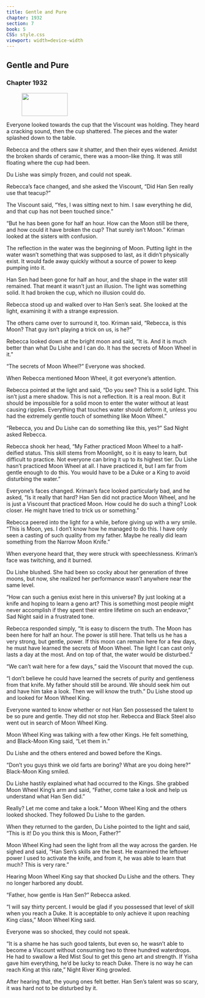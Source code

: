 ```yaml
---
title: Gentle and Pure
chapter: 1932
section: 7
book: 5
CSS: style.css
viewport: width=device-width
---
```


## Gentle and Pure

### Chapter 1932

<figure>
	<img src="../Images/gem.gif" alt="" id="gem" width="120" height="60" />
</figure>

Everyone looked towards the cup that the Viscount was holding. They heard a cracking sound, then the cup shattered. The pieces and the water splashed down to the table.

Rebecca and the others saw it shatter, and then their eyes widened. Amidst the broken shards of ceramic, there was a moon-like thing. It was still floating where the cup had been.

Du Lishe was simply frozen, and could not speak.

Rebecca’s face changed, and she asked the Viscount, “Did Han Sen really use that teacup?”

The Viscount said, “Yes, I was sitting next to him. I saw everything he did, and that cup has not been touched since.”

“But he has been gone for half an hour. How can the Moon still be there, and how could it have broken the cup? That surely isn’t Moon.” Kriman looked at the sisters with confusion.

The reflection in the water was the beginning of Moon. Putting light in the water wasn’t something that was supposed to last, as it didn’t physically exist. It would fade away quickly without a source of power to keep pumping into it.

Han Sen had been gone for half an hour, and the shape in the water still remained. That meant it wasn’t just an illusion. The light was something solid. It had broken the cup, which no illusion could do.

Rebecca stood up and walked over to Han Sen’s seat. She looked at the light, examining it with a strange expression.

The others came over to surround it, too. Kriman said, “Rebecca, is this Moon? That guy isn’t playing a trick on us, is he?”

Rebecca looked down at the bright moon and said, “It is. And it is much better than what Du Lishe and I can do. It has the secrets of Moon Wheel in it.”

“The secrets of Moon Wheel?” Everyone was shocked.

When Rebecca mentioned Moon Wheel, it got everyone’s attention.

Rebecca pointed at the light and said, “Do you see? This is a solid light. This isn’t just a mere shadow. This is not a reflection. It is a real moon. But it should be impossible for a solid moon to enter the water without at least causing ripples. Everything that touches water should deform it, unless you had the extremely gentle touch of something like Moon Wheel.”

“Rebecca, you and Du Lishe can do something like this, yes?” Sad Night asked Rebecca.

Rebecca shook her head, “My Father practiced Moon Wheel to a half-deified status. This skill stems from Moonlight, so it is easy to learn, but difficult to practice. Not everyone can bring it up to its highest tier. Du Lishe hasn’t practiced Moon Wheel at all. I have practiced it, but I am far from gentle enough to do this. You would have to be a Duke or a King to avoid disturbing the water.”

Everyone’s faces changed. Kriman’s face looked particularly bad, and he asked, “Is it really that hard? Han Sen did not practice Moon Wheel, and he is just a Viscount that practiced Moon. How could he do such a thing? Look closer. He might have tried to trick us or something.”

Rebecca peered into the light for a while, before giving up with a wry smile. “This is Moon, yes. I don’t know how he managed to do this. I have only seen a casting of such quality from my father. Maybe he really did leam something from the Narrow Moon Knife.”

When everyone heard that, they were struck with speechlessness. Kriman’s face was twitching, and it burned.

Du Lishe blushed. She had been so cocky about her generation of three moons, but now, she realized her performance wasn’t anywhere near the same level.

“How can such a genius exist here in this universe? By just looking at a knife and hoping to learn a geno art? This is something most people might never accomplish if they spent their entire lifetime on such an endeavor,” Sad Night said in a frustrated tone.

Rebecca responded simply, “It is easy to discern the truth. The Moon has been here for half an hour. The power is still here. That tells us he has a very strong, but gentle, power. If this moon can remain here for a few days, he must have learned the secrets of Moon Wheel. The light I can cast only lasts a day at the most. And on top of that, the water would be disturbed.”

“We can’t wait here for a few days,” said the Viscount that moved the cup.

“I don’t believe he could have learned the secrets of purity and gentleness from that knife. My father should still be around. We should seek him out and have him take a look. Then we will know the truth.” Du Lishe stood up and looked for Moon Wheel King.

Everyone wanted to know whether or not Han Sen possessed the talent to be so pure and gentle. They did not stop her. Rebecca and Black Steel also went out in search of Moon Wheel King.

Moon Wheel King was talking with a few other Kings. He felt something, and Black-Moon King said, “Let them in.”

Du Lishe and the others entered and bowed before the Kings.

“Don’t you guys think we old farts are boring? What are you doing here?” Black-Moon King smiled.

Du Lishe hastily explained what had occurred to the Kings. She grabbed Moon Wheel King’s arm and said, “Father, come take a look and help us understand what Han Sen did.”

Really? Let me come and take a look.” Moon Wheel King and the others looked shocked. They followed Du Lishe to the garden.

When they returned to the garden, Du Lishe pointed to the light and said, “This is it! Do you think this is Moon, Father?”

Moon Wheel King had seen the light from all the way across the garden. He sighed and said, “Han Sen’s skills are the best. He examined the leftover power I used to activate the knife, and from it, he was able to learn that much? This is very rare.”

Hearing Moon Wheel King say that shocked Du Lishe and the others. They no longer harbored any doubt.

“Father, how gentle is Han Sen?” Rebecca asked.

“I will say thirty percent. I would be glad if you possessed that level of skill when you reach a Duke. It is acceptable to only achieve it upon reaching King class,” Moon Wheel King said.

Everyone was so shocked, they could not speak.

“It is a shame he has such good talents, but even so, he wasn’t able to become a Viscount without consuming two to three hundred waterdrops. He had to swallow a Red Mist Soul to get this geno art and strength. If Yisha gave him everything, he’d be lucky to reach Duke. There is no way he can reach King at this rate,” Night River King growled.

After hearing that, the young ones felt better. Han Sen’s talent was so scary, it was hard not to be disturbed by it.